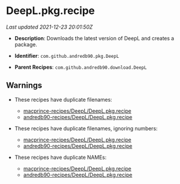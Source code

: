 # DeepL.pkg.recipe

_Last updated 2021-12-23 20:01:50Z_

- **Description**: Downloads the latest version of DeepL and creates a package.

- **Identifier**: `com.github.andredb90.pkg.DeepL`

- **Parent Recipes**: `com.github.andredb90.download.DeepL`


## Warnings

- These recipes have duplicate filenames:
    - [macprince-recipes/DeepL/DeepL.pkg.recipe](/autopkg-dupe-tracker/macprince-recipes/DeepL/DeepL.pkg.recipe)
    - [andredb90-recipes/DeepL/DeepL.pkg.recipe](/autopkg-dupe-tracker/andredb90-recipes/DeepL/DeepL.pkg.recipe)

- These recipes have duplicate filenames, ignoring numbers:
    - [macprince-recipes/DeepL/DeepL.pkg.recipe](/autopkg-dupe-tracker/macprince-recipes/DeepL/DeepL.pkg.recipe)
    - [andredb90-recipes/DeepL/DeepL.pkg.recipe](/autopkg-dupe-tracker/andredb90-recipes/DeepL/DeepL.pkg.recipe)

- These recipes have duplicate NAMEs:
    - [macprince-recipes/DeepL/DeepL.pkg.recipe](/autopkg-dupe-tracker/macprince-recipes/DeepL/DeepL.pkg.recipe)
    - [andredb90-recipes/DeepL/DeepL.pkg.recipe](/autopkg-dupe-tracker/andredb90-recipes/DeepL/DeepL.pkg.recipe)